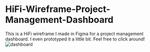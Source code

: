 # HiFi-Wireframe-Project-Management-Dashboard
This is a HiFi wireframe I made in Figma for a project management dashboard. I even prototyped it a little bit. Feel free to click around!
![dashboard](https://user-images.githubusercontent.com/98457140/183374597-1a6c8669-0a87-4196-a013-dfeca134131a.JPG)
